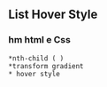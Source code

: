 ## List Hover Style 
### hm html e Css

    *nth-child ( )
    *transform gradient
    * hover style
